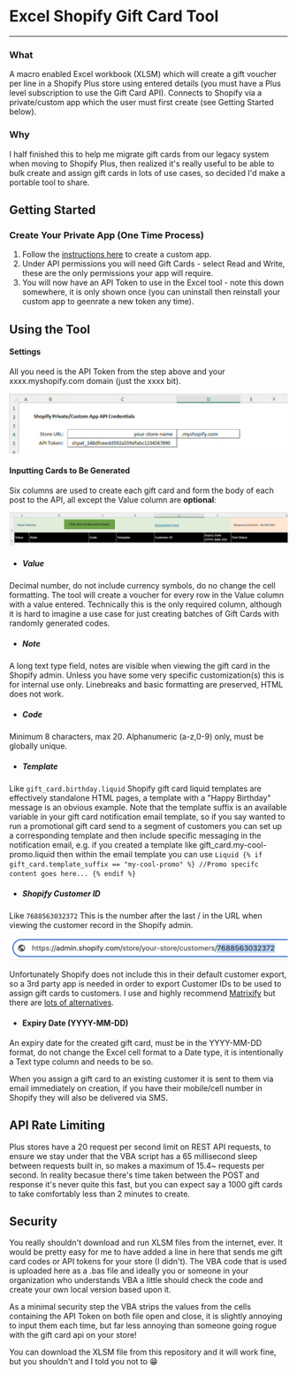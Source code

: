# Excel Shopify Gift Card Tool
---

### What
A macro enabled Excel workbook (XLSM) which will create a gift voucher per line in a Shopify Plus store using entered details (you must have a Plus level subscription to use the Gift Card API). Connects to Shopify via a private/custom app which the user must first create (see Getting Started below).

### Why
I half finished this to help me migrate gift cards from our legacy system when moving to Shopify Plus, then realized it's really useful to be able to bulk create and assign gift cards in lots of use cases, so decided I'd make a portable tool to share.

## Getting Started

### Create Your Private App (One Time Process)

1. Follow the [instructions here](https://help.shopify.com/en/manual/apps/app-types/custom-apps) to create a custom app.
2. Under API permissions you will need Gift Cards - select Read and Write, these are the only permissions your app will require.
4. You will now have an API Token to use in the Excel tool - note this down somewhere, it is only shown once (you can uninstall then reinstall your custom app to geenrate a new token any time).

## Using the Tool

#### Settings
All you need is the API Token from the step above and your xxxx.myshopify.com domain (just the xxxx bit).

![Screenshot-1]


#### Inputting Cards to Be Generated
Six columns are used to create each gift card and form the body of each post to the API, all except the Value column are **optional**:

![Screenshot-2]

  - ##### Value
   Decimal number, do not include currency symbols, do no change the cell formatting. The tool will create a voucher for every row in the Value column with a value entered. Technically this is the only required column, although it is hard to imagine a use case for just creating batches of Gift Cards with randomly generated codes.
  - ##### Note
   A long text type field, notes are visible when viewing the gift card in the Shopify admin. Unless you have some very specific customization(s) this is for internal use only. Linebreaks and basic formatting are preserved, HTML does not work.
  - ##### Code
   Minimum 8 characters, max 20. Alphanumeric (a-z,0-9) only, must be globally unique.
  - ##### Template
  Like `gift_card.birthday.liquid` Shopify gift card liquid templates are effectively standalone HTML pages, a template with a "Happy Birthday" message is an obvious example. Note that the template suffix is an available variable in your gift card notification email template, so if you say wanted to run a promotional gift card send to a segment of customers you can set up a corresponding template and then include specific messaging in the notification email, e.g. if you created a template like gift_card.my-cool-promo.liquid then within the email template you can use 
      ```Liquid
      {% if gift_card.template_suffix == "my-cool-promo" %}
        //Promo specifc content goes here...
      {% endif %}
      ```
  - ##### Shopify Customer ID
  Like `7688563032372` This is the number after the last / in the URL when viewing the customer record in the Shopify admin.
  
  ![Screenshot-3]
  
Unfortunately Shopify does not include this in their default customer export, so a 3rd party app is needed in order to export Customer IDs to be used to assign gift cards to customers. I use and highly recommend [Matrixify](https://matrixify.app/) but there are [lots of alternatives](https://apps.shopify.com/search?q=csv+export#).

  - #### Expiry Date (YYYY-MM-DD)
  An expiry date for the created gift card, must be in the YYYY-MM-DD format, do not change the Excel cell format to a Date type, it is intentionally a Text type column and needs to be so.
  
When you assign a gift card to an existing customer it is sent to them via email immediately on creation, if you have their mobile/cell number in Shopify they will also be delivered via SMS.
  
## API Rate Limiting
Plus stores have a 20 request per second limit on REST API requests, to ensure we stay under that the VBA script has a 65 millisecond sleep between requests built in, so makes a maximum of 15.4~ requests per second. In reality becasue there's time taken between the POST and response it's never quite this fast, but you can expect say a 1000 gift cards to take comfortably less than 2 minutes to create.

## Security
You really shouldn't download and run XLSM files from the internet, ever. It would be pretty easy for me to have added a line in here that sends me gift card codes or API tokens for your store (I didn't). The VBA code that is used is uploaded here as a .bas file and ideally you or someone in your organization who understands VBA a little should check the code and create your own local version based upon it.

As a minimal security step the VBA strips the values from the cells containing the API Token on both file open and close, it is slightly annoying to input them each time, but far less annoying than someone going rogue with the gift card api on your store!

You can download the XLSM file from this repository and it will work fine, but you shouldn't and I told you not to :grin:

[Screenshot-1]: https://github.com/stevenhoney/excel-shopify-gift-card-tool/blob/master/Screenshot-1.png
[Screenshot-2]: https://github.com/stevenhoney/excel-shopify-gift-card-tool/blob/master/Screenshot-2.png
[Screenshot-3]: https://github.com/stevenhoney/excel-shopify-gift-card-tool/blob/master/Screenshot-3.png
